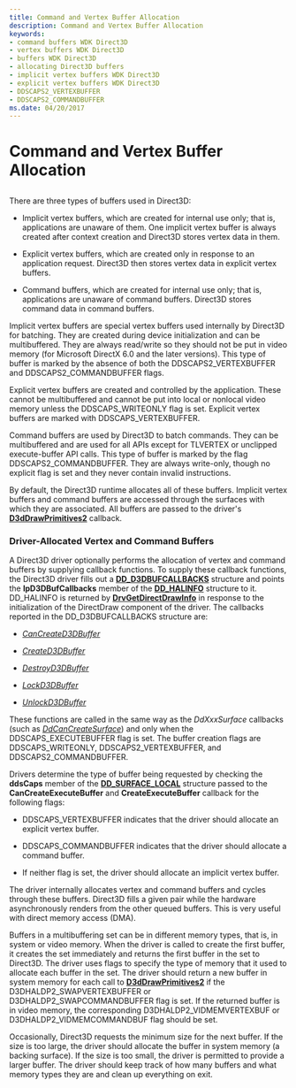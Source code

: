 ```yaml
---
title: Command and Vertex Buffer Allocation
description: Command and Vertex Buffer Allocation
keywords:
- command buffers WDK Direct3D
- vertex buffers WDK Direct3D
- buffers WDK Direct3D
- allocating Direct3D buffers
- implicit vertex buffers WDK Direct3D
- explicit vertex buffers WDK Direct3D
- DDSCAPS2_VERTEXBUFFER
- DDSCAPS2_COMMANDBUFFER
ms.date: 04/20/2017
---
```


# Command and Vertex Buffer Allocation


## <span id="ddk_command_and_vertex_buffer_allocation_gg"></span><span id="DDK_COMMAND_AND_VERTEX_BUFFER_ALLOCATION_GG"></span>


There are three types of buffers used in Direct3D:

-   Implicit vertex buffers, which are created for internal use only; that is, applications are unaware of them. One implicit vertex buffer is always created after context creation and Direct3D stores vertex data in them.

-   Explicit vertex buffers, which are created only in response to an application request. Direct3D then stores vertex data in explicit vertex buffers.

-   Command buffers, which are created for internal use only; that is, applications are unaware of command buffers. Direct3D stores command data in command buffers.

Implicit vertex buffers are special vertex buffers used internally by Direct3D for batching. They are created during device initialization and can be multibuffered. They are always read/write so they should not be put in video memory (for Microsoft DirectX 6.0 and the later versions). This type of buffer is marked by the absence of both the DDSCAPS2\_VERTEXBUFFER and DDSCAPS2\_COMMANDBUFFER flags.

Explicit vertex buffers are created and controlled by the application. These cannot be multibuffered and cannot be put into local or nonlocal video memory unless the DDSCAPS\_WRITEONLY flag is set. Explicit vertex buffers are marked with DDSCAPS\_VERTEXBUFFER.

Command buffers are used by Direct3D to batch commands. They can be multibuffered and are used for all APIs except for TLVERTEX or unclipped execute-buffer API calls. This type of buffer is marked by the flag DDSCAPS2\_COMMANDBUFFER. They are always write-only, though no explicit flag is set and they never contain invalid instructions.

By default, the Direct3D runtime allocates all of these buffers. Implicit vertex buffers and command buffers are accessed through the surfaces with which they are associated. All buffers are passed to the driver's [**D3dDrawPrimitives2**](/windows-hardware/drivers/ddi/d3dhal/nc-d3dhal-lpd3dhal_drawprimitives2cb) callback.

### <span id="Driver-Allocated_Vertex_and_Command_Buffers"></span><span id="driver-allocated_vertex_and_command_buffers"></span><span id="DRIVER-ALLOCATED_VERTEX_AND_COMMAND_BUFFERS"></span>Driver-Allocated Vertex and Command Buffers

A Direct3D driver optionally performs the allocation of vertex and command buffers by supplying callback functions. To supply these callback functions, the Direct3D driver fills out a [**DD\_D3DBUFCALLBACKS**](/windows/win32/api/ddrawint/ns-ddrawint-dd_d3dbufcallbacks) structure and points the **lpD3DBufCallbacks** member of the [**DD\_HALINFO**](/windows/win32/api/ddrawint/ns-ddrawint-dd_halinfo) structure to it. DD\_HALINFO is returned by [**DrvGetDirectDrawInfo**](/windows/win32/api/winddi/nf-winddi-drvgetdirectdrawinfo) in response to the initialization of the DirectDraw component of the driver. The callbacks reported in the DD\_D3DBUFCALLBACKS structure are:

-   [*CanCreateD3DBuffer*](/windows/win32/api/ddrawint/nc-ddrawint-pdd_cancreatesurface)

-   [*CreateD3DBuffer*](/windows/win32/api/ddrawint/nc-ddrawint-pdd_createsurface)

-   [*DestroyD3DBuffer*](/previous-versions/windows/hardware/drivers/ff552754(v=vs.85))

-   [*LockD3DBuffer*](/previous-versions/windows/hardware/drivers/ff568216(v=vs.85))

-   [*UnlockD3DBuffer*](/previous-versions/windows/hardware/drivers/ff570106(v=vs.85))

These functions are called in the same way as the *DdXxxSurface* callbacks (such as [*DdCanCreateSurface*](/previous-versions/windows/hardware/drivers/ff549213(v=vs.85))) and only when the DDSCAPS\_EXECUTEBUFFER flag is set. The buffer creation flags are DDSCAPS\_WRITEONLY, DDSCAPS2\_VERTEXBUFFER, and DDSCAPS2\_COMMANDBUFFER.

Drivers determine the type of buffer being requested by checking the **ddsCaps** member of the [**DD\_SURFACE\_LOCAL**](/windows/win32/api/ddrawint/ns-ddrawint-dd_surface_local) structure passed to the **CanCreateExecuteBuffer** and **CreateExecuteBuffer** callback for the following flags:

-   DDSCAPS\_VERTEXBUFFER indicates that the driver should allocate an explicit vertex buffer.

-   DDSCAPS\_COMMANDBUFFER indicates that the driver should allocate a command buffer.

-   If neither flag is set, the driver should allocate an implicit vertex buffer.

The driver internally allocates vertex and command buffers and cycles through these buffers. Direct3D fills a given pair while the hardware asynchronously renders from the other queued buffers. This is very useful with direct memory access (DMA).

Buffers in a multibuffering set can be in different memory types, that is, in system or video memory. When the driver is called to create the first buffer, it creates the set immediately and returns the first buffer in the set to Direct3D. The driver uses flags to specify the type of memory that it used to allocate each buffer in the set. The driver should return a new buffer in system memory for each call to [**D3dDrawPrimitives2**](/windows-hardware/drivers/ddi/d3dhal/nc-d3dhal-lpd3dhal_drawprimitives2cb) if the D3DHALDP2\_SWAPVERTEXBUFFER or D3DHALDP2\_SWAPCOMMANDBUFFER flag is set. If the returned buffer is in video memory, the corresponding D3DHALDP2\_VIDMEMVERTEXBUF or D3DHALDP2\_VIDMEMCOMMANDBUF flag should be set.

Occasionally, Direct3D requests the minimum size for the next buffer. If the size is too large, the driver should allocate the buffer in system memory (a backing surface). If the size is too small, the driver is permitted to provide a larger buffer. The driver should keep track of how many buffers and what memory types they are and clean up everything on exit.

 

